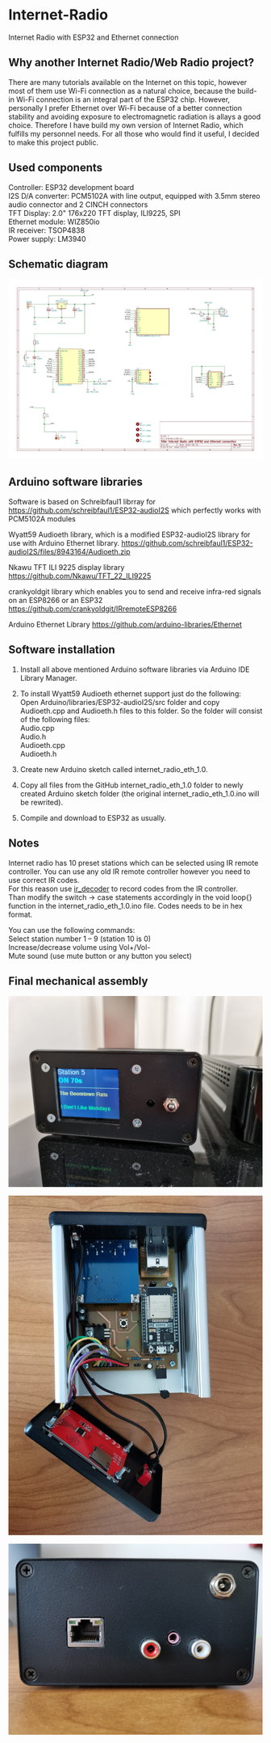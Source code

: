 # Internet-Radio
Internet Radio with ESP32 and Ethernet connection

## Why another Internet Radio/Web Radio project?
There are many tutorials available on the Internet on this topic, however most of them use Wi-Fi connection as a natural choice, because the build-in Wi-Fi connection is an integral part of the ESP32 chip. However, personally I prefer Ethernet over Wi-Fi because of a better connection stability and avoiding exposure to electromagnetic radiation is allays a good choice. Therefore I have build my own version of Internet Radio, which fulfills my personnel needs. For all those who would find it useful, I decided to make this project public. 

## Used components
Controller:         ESP32 development board<br/>
I2S D/A converter:  PCM5102A with line output, equipped with 3.5mm stereo audio connector and 2 CINCH connectors<br/>
TFT Display:        2.0" 176x220 TFT display, ILI9225, SPI<br/>
Ethernet module:    WIZ850io<br/>
IR receiver:        TSOP4838<br/>
Power supply:       LM3940<br/>


## Schematic diagram
![](/internet_radio.jpg?raw=true "Schematic diagram")


## Arduino software libraries
Software is based on Schreibfaul1 librray for 
https://github.com/schreibfaul1/ESP32-audioI2S which perfectly works with  PCM5102A modules

Wyatt59 Audioeth library, which is a modified ESP32-audioI2S library for use with Arduino Ethernet library.
https://github.com/schreibfaul1/ESP32-audioI2S/files/8943164/Audioeth.zip

Nkawu TFT ILI 9225 display library https://github.com/Nkawu/TFT_22_ILI9225

crankyoldgit library which enables you to send and receive infra-red signals on an ESP8266 or an ESP32
https://github.com/crankyoldgit/IRremoteESP8266

Arduino Ethernet Library
https://github.com/arduino-libraries/Ethernet


## Software installation
1. Install all above mentioned Arduino software libraries via Arduino IDE Library Manager.

2. To install Wyatt59 Audioeth ethernet support just do the following:<br/>
Open Arduino/libraries/ESP32-audioI2S/src folder and copy Audioeth.cpp and Audioeth.h files to this folder. So the folder will consist of the following files:<br/>
Audio.cpp<br/> 
Audio.h<br/>
Audioeth.cpp<br/>
Audioeth.h<br/>

2. Create new Arduino sketch called internet_radio_eth_1.0.
3. Copy all files from the GitHub internet_radio_eth_1.0 folder to newly created Arduino sketch folder (the original  internet_radio_eth_1.0.ino will be rewrited).
4. Compile and download to ESP32 as usually.

## Notes
Internet radio has 10 preset stations which can be selected using IR remote controller. You can use any old IR remote controller however you need to use correct IR codes.<br>
For this reason use [ir_decoder](https://github.com/d7prog/Internet-Radio/blob/main/util/ir_decoder.ino) to record codes from the IR controller.<br>
Than modify the switch → case statements accordingly in the void loop{} function in the internet_radio_eth_1.0.ino file. Codes needs to be in hex format.

You can use the following commands:<br>
Select station number 1 – 9 (station 10 is 0)<br>
Increase/decrease volume using Vol+/Vol-<br>
Mute sound (use mute button or any button you select)



## Final mechanical assembly
![](/images/internet-radio1.jpg?raw=true "Front view")

![](/images/internet-radio2.jpg?raw=true "Inside view")

![](/images/internet-radio3.jpg?raw=true "Back view")



